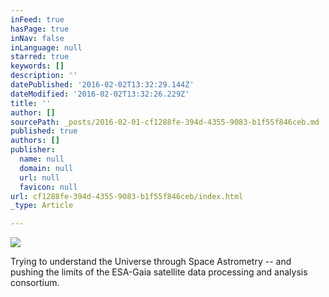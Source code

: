 ```yaml
---
inFeed: true
hasPage: true
inNav: false
inLanguage: null
starred: true
keywords: []
description: ''
datePublished: '2016-02-02T13:32:29.144Z'
dateModified: '2016-02-02T13:32:26.229Z'
title: ''
author: []
sourcePath: _posts/2016-02-01-cf1288fe-394d-4355-9083-b1f55f846ceb.md
published: true
authors: []
publisher:
  name: null
  domain: null
  url: null
  favicon: null
url: cf1288fe-394d-4355-9083-b1f55f846ceb/index.html
_type: Article

---
```

![](https://the-grid-user-content.s3-us-west-2.amazonaws.com/e77969e8-5974-4c40-baf5-718e73ea001d.jpg)

Trying to understand the Universe through Space Astrometry -- and pushing the limits of the ESA-Gaia satellite data processing and analysis consortium.